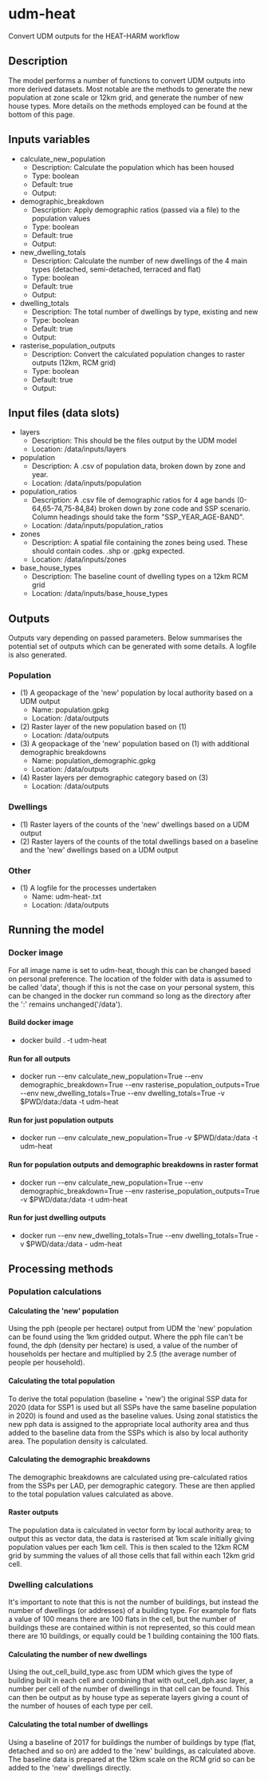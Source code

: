# udm-heat
Convert UDM outputs for the HEAT-HARM workflow

## Description
The model performs a number of functions to convert UDM outputs into more derived datasets. Most notable are the methods to generate the new population at zone scale or 12km grid, and generate the number of new house types. More details on the methods employed can be found at the bottom of this page.

## Inputs variables
* calculate_new_population
  * Description: Calculate the population which has been housed
  * Type: boolean
  * Default: true
  * Output:
* demographic_breakdown
  * Description: Apply demographic ratios (passed via a file) to the population values 
  * Type: boolean
  * Default: true
  * Output:
* new_dwelling_totals
  * Description: Calculate the number of new dwellings of the 4 main types (detached, semi-detached, terraced and flat)
  * Type: boolean
  * Default: true
  * Output:
* dwelling_totals
  * Description: The total number of dwellings by type, existing and new
  * Type: boolean
  * Default: true
  * Output:
* rasterise_population_outputs
  * Description: Convert the calculated population changes to raster outputs (12km, RCM grid)
  * Type: boolean
  * Default: true
  * Output:

## Input files (data slots)
* layers
  * Description: This should be the files output by the UDM model
  * Location: /data/inputs/layers
* population
  * Description: A .csv of population data, broken down by zone and year.
  * Location: /data/inputs/population
* population_ratios
  * Description: A .csv file of demographic ratios for 4 age bands (0-64,65-74,75-84,84) broken down by zone code and SSP scenario. Column headings should take the form "SSP_YEAR_AGE-BAND".
  * Location: /data/inputs/population_ratios
* zones
  * Description: A spatial file containing the zones being used. These should contain codes. .shp or .gpkg expected.
  * Location: /data/inputs/zones
* base_house_types
  * Description: The baseline count of dwelling types on a 12km RCM grid
  * Location: /data/inputs/base_house_types


## Outputs
Outputs vary depending on passed parameters. Below summarises the potential set of outputs which can be generated with some details. A logfile is also generated. 
### Population
* (1) A geopackage of the 'new' population by local authority based on a UDM output
  * Name: population.gpkg 
  * Location: /data/outputs
* (2) Raster layer of the new population based on (1)
  * Location: /data/outputs
* (3) A geopackage of the 'new' population based on (1) with additional demographic breakdowns
  * Name: population_demographic.gpkg
  * Location: /data/outputs
* (4) Raster layers per demographic category based on (3)
  * Location: /data/outputs

### Dwellings
* (1) Raster layers of the counts of the 'new' dwellings based on a UDM output
* (2) Raster layers of the counts of the total dwellings based on a baseline and the 'new' dwellings based on a UDM output

### Other
* (1) A logfile for the processes undertaken
  * Name: udm-heat-<random code>.txt
  * Location: /data/outputs

## Running the model
### Docker image
For all image name is set to udm-heat, though this can be changed based on personal preference. The location of the folder with data is assumed to be called 'data', though if this is not the case on your personal system, this can be changed in the docker run command so long as the directory after the ':' remains unchanged('/data').
#### Build docker image
* docker build . -t udm-heat
#### Run for all outputs
* docker run --env calculate_new_population=True --env demographic_breakdown=True --env rasterise_population_outputs=True --env new_dwelling_totals=True --env dwelling_totals=True -v $PWD/data:/data -t udm-heat
#### Run for just population outputs
* docker run --env calculate_new_population=True -v $PWD/data:/data -t udm-heat
#### Run for population outputs and demographic breakdowns in raster format
* docker run --env calculate_new_population=True --env demographic_breakdown=True --env rasterise_population_outputs=True -v $PWD/data:/data -t udm-heat
#### Run for just dwelling outputs
* docker run --env new_dwelling_totals=True --env dwelling_totals=True -v $PWD/data:/data - udm-heat

## Processing methods
### Population calculations
#### Calculating the 'new' population
Using the pph (people per hectare) output from UDM the 'new' population can be found using the 1km gridded output. Where the pph file can't be found, the dph (density per hectare) is used, a value of the number of households per hectare and multiplied by 2.5 (the average number of people per household).

#### Calculating the total population
To derive the total population (baseline + 'new') the original SSP data for 2020 (data for SSP1 is used but all SSPs have the same baseline population in 2020) is found and used as the baseline values. Using zonal statistics the new pph data is assigned to the appropriate local authority area and thus added to the baseline data from the SSPs which is also by local authority area. The population density is calculated.

#### Calculating the demographic breakdowns
The demographic breakdowns are calculated using pre-calculated ratios from the SSPs per LAD, per demographic category. These are then applied to the total population values calculated as above.

#### Raster outputs
The population data is calculated in vector form by local authority area; to output this as vector data, the data is rasterised at 1km scale initially giving population values per each 1km cell. This is then scaled to the 12km RCM grid by summing the values of all those cells that fall within each 12km grid cell.

### Dwelling calculations
It's important to note that this is not the number of buildings, but instead the number of dwellings (or addresses) of a building type. For example for flats a value of 100 means there are 100 flats in the cell, but the number of buildings these are contained within is not represented, so this could mean there are 10 buildings, or equally could be 1 building containing the 100 flats.

#### Calculating the number of new dwellings
Using the out_cell_build_type.asc from UDM which gives the type of building built in each cell and combining that with out_cell_dph.asc layer, a number per cell of the number of dwellings in that cell can be found. This can then be output as by house type as seperate layers giving a count of the number of houses of each type per cell.

#### Calculating the total number of dwellings
Using a baseline of 2017 for buildings the number of buildings by type (flat, detached and so on) are added to the 'new' buildings, as calculated above. The baseline data is prepared at the 12km scale on the RCM grid so can be added to the 'new' dwellings directly.
